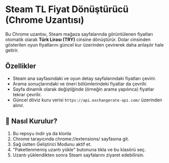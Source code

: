 #  Steam TL Fiyat Dönüştürücü (Chrome Uzantısı)

Bu Chrome uzantısı, Steam mağaza sayfalarında görüntülenen fiyatları otomatik olarak **Türk Lirası (TRY)** cinsine dönüştürür. Dolar cinsinden gösterilen oyun fiyatlarını güncel kur üzerinden çevirerek daha anlaşılır hale getirir.

##  Özellikler

- Steam ana sayfasındaki ve oyun detay sayfalarındaki fiyatları çevirir.
- Arama sonuçlarındaki ve öneri bölümlerindeki fiyatlar da çevrilir.
- Sayfa dinamik olarak değiştiğinde (örneğin arama yapılınca) fiyatlar tekrar çevrilir.
- Güncel döviz kuru verisi `https://api.exchangerate-api.com/` üzerinden alınır.

## 🧪 Nasıl Kurulur?
1. Bu repoyu indir ya da klonla
2. Chrome tarayıcında chrome://extensions/ sayfasına git.
3. Sağ üstten Geliştirici Modunu aktif et.
4. "Paketlenmemiş uzantı yükle" butonuna tıkla ve bu klasörü seç.
5. Uzantı yüklendikten sonra Steam sayfalarını ziyaret edebilirsin.
